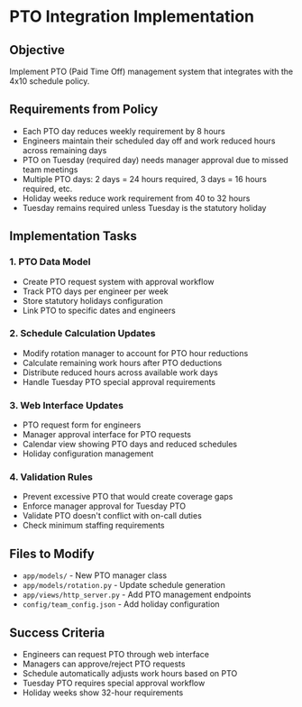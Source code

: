 # PTO Integration Implementation

## Objective
Implement PTO (Paid Time Off) management system that integrates with the 4x10 schedule policy.

## Requirements from Policy
- Each PTO day reduces weekly requirement by 8 hours
- Engineers maintain their scheduled day off and work reduced hours across remaining days
- PTO on Tuesday (required day) needs manager approval due to missed team meetings
- Multiple PTO days: 2 days = 24 hours required, 3 days = 16 hours required, etc.
- Holiday weeks reduce work requirement from 40 to 32 hours
- Tuesday remains required unless Tuesday is the statutory holiday

## Implementation Tasks

### 1. PTO Data Model
- Create PTO request system with approval workflow
- Track PTO days per engineer per week
- Store statutory holidays configuration
- Link PTO to specific dates and engineers

### 2. Schedule Calculation Updates
- Modify rotation manager to account for PTO hour reductions
- Calculate remaining work hours after PTO deductions
- Distribute reduced hours across available work days
- Handle Tuesday PTO special approval requirements

### 3. Web Interface Updates
- PTO request form for engineers
- Manager approval interface for PTO requests
- Calendar view showing PTO days and reduced schedules
- Holiday configuration management

### 4. Validation Rules
- Prevent excessive PTO that would create coverage gaps
- Enforce manager approval for Tuesday PTO
- Validate PTO doesn't conflict with on-call duties
- Check minimum staffing requirements

## Files to Modify
- `app/models/` - New PTO manager class
- `app/models/rotation.py` - Update schedule generation
- `app/views/http_server.py` - Add PTO management endpoints
- `config/team_config.json` - Add holiday configuration

## Success Criteria
- Engineers can request PTO through web interface
- Managers can approve/reject PTO requests
- Schedule automatically adjusts work hours based on PTO
- Tuesday PTO requires special approval workflow
- Holiday weeks show 32-hour requirements
